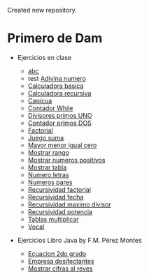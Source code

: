 Created new repository.

# Primero de Dam


- Ejercicios en clase
    - [abc](src/es/Ejercicios/abc/)
    - test [Adivina numero](src/Ejercicios/AdivinaNumero.java/)
    - [Calculadora basica](src/es/Ejercicios/CalculadoraBasica/)
    - [Calculadora recursiva](src/es/Ejercicios/calculadoraRecursiva/)
    - [Capicua](src/es/Ejercicios/Capicua/)
    - [Contador While](src/es/Ejercicios/ContadorWhile/)
    - [Divisores primos UNO](src/es/Ejercicios/Divisores_Primos/)
    - [Contador primos DOS](src/es/Ejercicios/DivisoresPrimos/)
    - [Factorial](src/es/Ejercicios/factorial/)
    - [Juego suma](src/es/Ejercicios/JuegoSuma/)
    - [Mayor menor igual cero](src/es/Ejercicios/mayorMenorIgualCero/)
    - [Mostrar rango](src/es/Ejercicios/Mostrar_Rango/)
    - [Mostrar numeros positivos](src/es/Ejercicios/mostrarNumerosPositivos/)
    - [Mostrar tabla](src/es/Ejercicios/MostrarTabla/)
    - [Numero letras](src/es/Ejercicios/NumeroLetras/)
    - [Numeros pares](src/es/Ejercicios/numerosPares/)
    - [Recursividad factorial](src/es/Ejercicios/Recursividad_Factorial/)
    - [Recursividad fecha](src/es/Ejercicios/Recursividad_Fecha/)
    - [Recursividad maximo divisor](src/es/Ejercicios/Recursividad_MaximoDivisor/)
    - [Recursividad potencia](src/es/Ejercicios/Recursividad_Potencia/)
    - [Tablas multiplicar](src/es/Ejercicios/tablasMultiplicar/)
    - [Vocal](src/es/Ejercicios/vocal/)


- Ejercicios Libro Java by F.M. Pérez Montes
    - [Ecuacion 2do grado](src/es/EjerciciosLibroJava/Ecuacion2doGrado/)
    - [Empresa desifectantes](src/es/EjerciciosLibroJava/EmpresaDesifectantes/)
    - [Mostrar cifras al reves](src/es/EjerciciosLibroJava/MostrarCifrasReves/)


